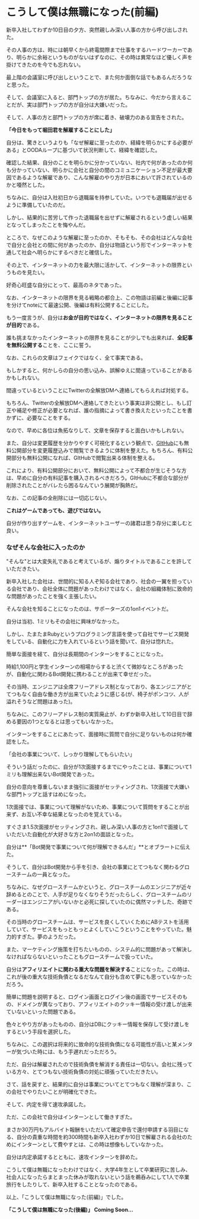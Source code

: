 # こうして僕は無職になった(前編)

新卒入社してわずか10日目の夕方、突然親しみ深い人事の方から呼び出しされた。

その人事の方は、時には朝早くから終電間際まで仕事をするハードワーカーであり、明らかに余裕というものがないはずなのに、その時は異常なほど優しく声を掛けてきたのを今でも忘れない。

最上階の会議室に呼び出しということで、また何か面倒な話でもあるんだろうなと思った。

そして、会議室に入ると、部門トップの方が居た。ちなみに、今だから言えることだが、実は部門トップの方が自分は大嫌いだった。

そして、人事の方と部門トップの方が席に着き、破壊力のある宣告をされた。

**「今日をもって堀田君を解雇することにした」**

自分は、驚きというよりも「なぜ解雇に至ったのか、経緯を明らかにする必要がある」とOODAループに基づいて状況判断して、経緯を確認した。

確認した結果、自分のことを明らかに分かっていない、社内で何があったのか何も分かっていない、明らかに会社と自分の間のコミュニケーション不足が最大要因であるような解雇であり、こんな解雇のやり方が日本において許されているのかと唖然とした。

ちなみに、自分は入社初日から退職届を持参していた。いつでも退職届が出せるように準備していたのだ。

しかし、結果的に苦労して作った退職届を出せずに解雇されるという虚しい結果となってしまったことを悔やんだ。

ところで、なぜこのような解雇に至ったのか、そもそも、その会社はどんな会社で自分と会社との間に何があったのか、自分は物語という形でインターネットを通して社会へ明らかにするべきだと確信した。

その上で、インターネットの力を最大限に活かして、インターネットの限界というものを見たい。

好奇心旺盛な自分にとって、最高のネタであった。

なお、インターネットの限界を見る戦略の都合上、この物語は前編と後編に記事を分けてnoteにて最速公開、後編は有料公開することにした。

もう一度言うが、自分は**お金が目的ではなく、インターネットの限界を見ることが目的**である。

誰も挑まなかったインターネットの限界を見ることが少しでも出来れば、**全記事を無料公開する**ことを、ここに誓う。

なお、これらの文章はフェイクではなく、全て事実である。

もしかすると、何かしらの自分の思い込み、誤解ゆえに間違っていることがあるかもしれない。

間違っているということにTwitterの全解放DMへ連絡してもらえれば対処する。

もちろん、Twitterの全解放DMへ連絡してきたという事実は非公開とし、もし訂正や補足や修正が必要となれば、誰の指摘によって書き換えたといったことを書かずに、必要なことをする。

なので、早めに各位は魚拓なりして、文章を保存すると面白いかもしれない。

また、自分は変更履歴を分かりやすく可視化するという観点で、[GItHub](https://github.com/hotuta/became-unemployed)にも無料公開部分を変更履歴込みで閲覧できるように体制を整えた。もちろん、有料公開部分も無料公開になれば、GItHubで閲覧出来る体制を整える。

これにより、有料公開部分において、無料公開によって不都合が生じそうな方は、早めに自分の有料記事を購入されるべきだろう。GItHubに不都合な部分が削除されたことがバレたら困るなんていう展開が胸熱だ。

なお、この記事の全削除には一切応じない。

**これはゲームであっても、遊びではない。**

自分が作り出すゲームを、インターネットユーザーの諸君は思う存分に楽しむと良い。

### なぜそんな会社に入ったのか

"そんな"とは大変失礼であると考えているが、煽りタイトルであることを許していただきたい。

新卒入社した会社は、世間的に知る人ぞ知る会社であり、社会の一翼を担っている会社であり、会社全体に問題があったわけではなく、会社の組織体制に致命的な問題があったことを強く主張したい。

そんな会社を知ることになったのは、サポーターズの1on1イベントだ。

自分は当初、1ミリもその会社に興味がなかった。

しかし、たまたまRubyというプログラミング言語を使って自社でサービス開発をしている、自動化に力を入れているという話を聞いて、自分は惚れた。

簡単な面接を経て、自分は長期間のインターンをすることになった。

時給1,100円と学生インターンの相場からすると渋くて微妙なところがあったが、自動化に関わるBot開発に携わることが出来て幸せだった。

その当時、エンジニアは全席フリーアドレス制となっており、各エンジニアがとてつもなく自由な働き方が出来ていたように感じる(が、椅子がポンコツ、人が溢れそうなど問題はあった)。

ちなみに、このフリーアドレス制の実質廃止が、わずか新卒入社して10日目で辞める要因の1つとなるとは思ってもいなかった。

インターンをすることにあたって、面接時に質問で自分に足りないものは何か確認をした。

「会社の事業について、しっかり理解してもらいたい」

そういう話だったのに、自分が1次面接するまでにやったことは、事業について1ミリも理解出来ないBot開発であった。

自分の意向を尊重しないまま強引に面接がセッティングされ、1次面接で大嫌いな部門トップと話すはめになった。

1次面接では、事業について理解がないため、事業について質問をすることが出来ず、お互い不幸な結果となったのを覚えている。

すぐさま1.5次面接がセッティングされ、親しみ深い人事の方と1on1で面接していただいた自動化が大好きな方と2on1の面談となった。

自分は**「Bot開発で事業について何が理解できるんだ」**とオブラートに伝えた。

そうして、自分はBot開発から手を引き、会社の事業にとてつもなく関わるグロースチームの一員となった。

ちなみに、なぜグロースチームかというと、グロースチームのエンジニアが近々辞めるとのことで、人手が足りなくなりそうだったらしく、グロースチームのリーダーはエンジニアがいないかと必死に探していたのに偶然マッチした、奇跡である。

その当時のグロースチームは、サービスを良くしていくためにABテストを活用していて、サービスをもっともっとよくしていこうということをやっていた。魅力的すぎた。夢のようだった。

また、マーケティング施策を打ちたいものの、システム的に問題があって解決しなければならないといったこともグロースチームで扱っていた。

自分は**アフィリエイトに関わる重大な問題を解決する**ことになった。この時は、これが後の重大な技術負債となるだなんて自分も含めて夢にも思っていなかっただろう。

簡単に問題を説明すると、ログイン画面とログイン後の画面でサービスそのもの、ドメインが異なっており、アフィリエイトのクッキー情報の受け渡しが出来ていないといった問題である。

色々とやり方があったものの、自分はDBにクッキー情報を保存して受け渡しをするという手段を選択した。

ちなみに、この選択は将来的に致命的な技術負債になる可能性が高いと某メンターが気づいた時には、もう手遅れだっただろう。

ただ、自分は解雇されたので技術負債を解消する責任は一切ない。会社に残っている方々、とてつもない技術負債の対処に頑張っていただきたい。

さて、話を戻すと、結果的に自分は事業についてとてつもなく理解が深まり、この会社でやりたいことが明確化できた。

そして、内定を得て速攻承諾した。

ただ、この会社で自分はインターンとして働きすぎた。

まさか30万円もアルバイト報酬をいただいて確定申告で還付申請する羽目になる、自分の貴重な時間を約300時間も新卒入社わずか10日で解雇される会社のためにインターンとして費やすとは、この時は想像もしていなかった。

自分は内定承諾するとともに、速攻インターンを辞めた。

こうして僕は無職になったわけではなく、大学4年生として卒業研究に苦しみ、社会人になったらまとまった休みが取れないという話を鵜呑みにして1人で卒業旅行をしたりして、新卒入社することとなったのである。

以上、「こうして僕は無職になった(前編)」でした。

**「こうして僕は無職になった(後編)」 Coming Soon...**
